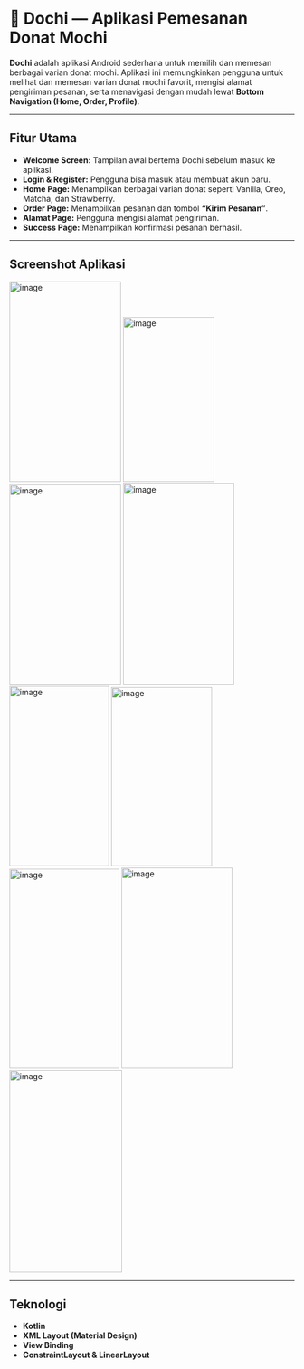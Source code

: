 # 🍩 Dochi — Aplikasi Pemesanan Donat Mochi

**Dochi** adalah aplikasi Android sederhana untuk memilih dan memesan berbagai varian donat mochi. Aplikasi ini memungkinkan pengguna untuk melihat dan memesan varian donat mochi favorit, mengisi alamat pengiriman pesanan, serta menavigasi dengan mudah lewat **Bottom Navigation (Home, Order, Profile)**.

---

## Fitur Utama

* **Welcome Screen:** Tampilan awal bertema Dochi sebelum masuk ke aplikasi.
* **Login & Register:** Pengguna bisa masuk atau membuat akun baru.
* **Home Page:** Menampilkan berbagai varian donat seperti Vanilla, Oreo, Matcha, dan Strawberry.
* **Order Page:** Menampilkan pesanan dan tombol **“Kirim Pesanan”**.
* **Alamat Page:** Pengguna mengisi alamat pengiriman.
* **Success Page:** Menampilkan konfirmasi pesanan berhasil.

---

## Screenshot Aplikasi

<img width="197" height="354" alt="image" src="https://github.com/user-attachments/assets/e287956f-91e6-43ec-8b1c-ef86bc65a272" />

<img width="161" height="291" alt="image" src="https://github.com/user-attachments/assets/0fd519c8-ee71-4e82-863a-e57d1f386a77" />

<img width="197" height="353" alt="image" src="https://github.com/user-attachments/assets/102b65e5-c0f1-4eca-9d28-a24f6a5e8a69" />

<img width="196" height="355" alt="image" src="https://github.com/user-attachments/assets/c4eda3b4-12a1-4c0c-8ac7-9579057bf684" />

<img width="176" height="318" alt="image" src="https://github.com/user-attachments/assets/a6ecc519-10ac-44dd-8431-eb9e7bdc1b3d" />

<img width="178" height="316" alt="image" src="https://github.com/user-attachments/assets/d15333b4-0fbf-464b-9833-7de092bd8e8a" />

<img width="194" height="353" alt="image" src="https://github.com/user-attachments/assets/365a0406-4f2f-4fc6-b5f5-3a07540de97c" />

<img width="196" height="355" alt="image" src="https://github.com/user-attachments/assets/b2ce9243-59f0-4ac2-bf8f-b09942a22caf" />

<img width="199" height="357" alt="image" src="https://github.com/user-attachments/assets/25759318-6090-42fd-975c-d0ebb6405239" />









   
---

## Teknologi

* **Kotlin**
* **XML Layout (Material Design)**
* **View Binding**
* **ConstraintLayout & LinearLayout**
